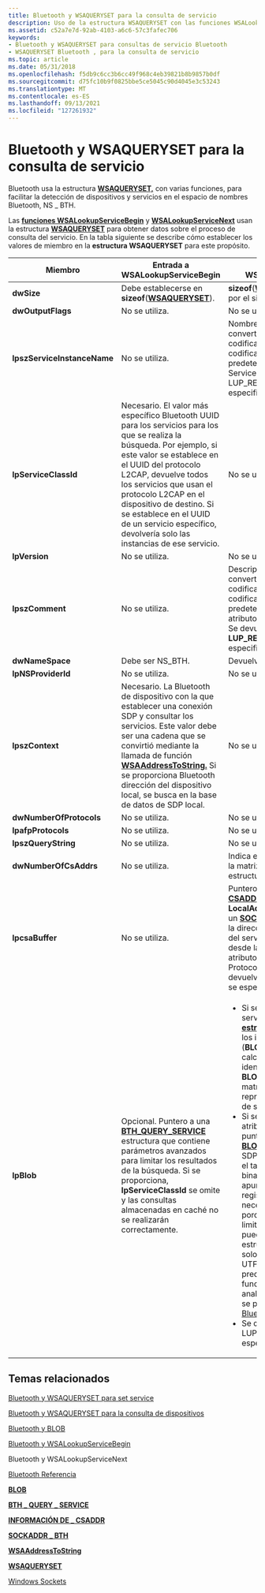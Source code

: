 ```yaml
---
title: Bluetooth y WSAQUERYSET para la consulta de servicio
description: Uso de la estructura WSAQUERYSET con las funciones WSALookupServiceBegin y WSALookupServiceNext para obtener información sobre el proceso de consulta del servicio.
ms.assetid: c52a7e7d-92ab-4103-a6c6-57c3fafec706
keywords:
- Bluetooth y WSAQUERYSET para consultas de servicio Bluetooth
- WSAQUERYSET Bluetooth , para la consulta de servicio
ms.topic: article
ms.date: 05/31/2018
ms.openlocfilehash: f5db9c6cc3b6cc49f968c4eb39821b8b9857b0df
ms.sourcegitcommit: d75fc10b9f0825bbe5ce5045c90d4045e3c53243
ms.translationtype: MT
ms.contentlocale: es-ES
ms.lasthandoff: 09/13/2021
ms.locfileid: "127261932"
---
```

# <a name="bluetooth-and-wsaqueryset-for-service-inquiry"></a>Bluetooth y WSAQUERYSET para la consulta de servicio

Bluetooth usa la estructura [**WSAQUERYSET,**](/windows/desktop/api/winsock2/ns-winsock2-wsaquerysetw) con varias funciones, para facilitar la detección de dispositivos y servicios en el espacio de nombres Bluetooth, NS \_ BTH.

Las [**funciones WSALookupServiceBegin**](/windows/desktop/api/winsock2/nf-winsock2-wsalookupservicebegina) y [**WSALookupServiceNext**](/windows/desktop/api/winsock2/nf-winsock2-wsalookupservicenexta) usan la estructura [**WSAQUERYSET**](/windows/desktop/api/winsock2/ns-winsock2-wsaquerysetw) para obtener datos sobre el proceso de consulta del servicio. En la tabla siguiente se describe cómo establecer los valores de miembro en la **estructura WSAQUERYSET** para este propósito.




| Miembro | Entrada a WSALookupServiceBegin | Valor devuelto de WSALookupServiceNext | 
|--------|--------------------------------|------------------------------------------|
| <strong>dwSize</strong> | Debe establecerse en <strong>sizeof</strong>(<a href="/windows/desktop/api/winsock2/ns-winsock2-wsaquerysetw"><strong>WSAQUERYSET</strong></a>). | <strong>sizeof</strong>(<a href="/windows/desktop/api/winsock2/ns-winsock2-wsaquerysetw"><strong>WSAQUERYSET</strong></a>) devuelto por el sistema. | 
| <strong>dwOutputFlags</strong> | No se utiliza. | No se utiliza. | 
| <strong>lpszServiceInstanceName</strong> | No se utiliza. | Nombre para mostrar del servicio, convertido como una cadena con codificación UTF-8 a partir de la codificación de idioma predeterminada del Bluetooth ServiceName SDP. Se devuelve si LUP_RETURN_NAME se especifica . | 
| <strong>lpServiceClassId</strong> | Necesario. El valor más específico Bluetooth UUID para los servicios para los que se realiza la búsqueda. Por ejemplo, si este valor se establece en el UUID del protocolo L2CAP, devuelve todos los servicios que usan el protocolo L2CAP en el dispositivo de destino. Si se establece en el UUID de un servicio específico, devolvería solo las instancias de ese servicio. | No se utiliza. | 
| <strong>lpVersion</strong> | No se utiliza. | No se utiliza. | 
| <strong>lpszComment</strong> | No se utiliza. | Descripción del servicio, convertido como una cadena codificada en UTF-8 a partir de la codificación de idioma predeterminada del Bluetooth atributo SDP ServiceDescription. Se devuelve <strong>si LUP_RETURN_COMMENT</strong> se especifica . | 
| <strong>dwNameSpace</strong> | Debe ser NS_BTH. | Devuelve NS_BTH. | 
| <strong>lpNSProviderId</strong> | No se utiliza. | No se utiliza. | 
| <strong>lpszContext</strong> | Necesario. La Bluetooth de dispositivo con la que establecer una conexión SDP y consultar los servicios. Este valor debe ser una cadena que se convirtió mediante la llamada de función <a href="/windows/desktop/api/winsock2/nf-winsock2-wsaaddresstostringa"><strong>WSAAddressToString.</strong></a> Si se proporciona Bluetooth dirección del dispositivo local, se busca en la base de datos de SDP local. | No se utiliza. | 
| <strong>dwNumberOfProtocols</strong> | No se utiliza. | No se utiliza. | 
| <strong>lpafpProtocols</strong> | No se utiliza. | No se utiliza. | 
| <strong>lpszQueryString</strong> | No se utiliza. | No se utiliza. | 
| <strong>dwNumberOfCsAddrs</strong> | No se utiliza. | Indica el número de elementos de la matriz de <a href="/windows/desktop/api/nspapi/ns-nspapi-csaddr_info"><strong>CSADDR_INFO</strong></a> estructura. | 
| <strong>lpcsaBuffer</strong> | No se utiliza. | Puntero a una estructura <a href="/windows/desktop/api/nspapi/ns-nspapi-csaddr_info"><strong>CSADDR_INFO</strong></a> cuyo miembro <strong>LocalAddr.lpSockaddr</strong> apunta a un <a href="/windows/desktop/api/Ws2bth/ns-ws2bth-sockaddr_bth"><strong>SOCKADDR_BTH</strong></a> que contiene la dirección conectable completa del servicio remoto, convertida desde la primera entrada del atributo Bluetooth ProtocolDescriptorList SDP. Se devuelve <strong>si LUP_RETURN_ADDR</strong> se especifica . | 
| <strong>lpBlob</strong> | Opcional. Puntero a una <a href="/windows/desktop/api/Ws2bth/ns-ws2bth-bth_query_service"><strong>BTH_QUERY_SERVICE</strong></a> estructura que contiene parámetros avanzados para limitar los resultados de la búsqueda. Si se proporciona, <strong>lpServiceClassId</strong> se omite y las consultas almacenadas en caché no se realizarán correctamente. | <ul><li>Si se realiza una búsqueda de servicio: puntero a una <a href="/windows/desktop/api/nspapi/ns-nspapi-blob"><strong>estructura BLOB</strong></a> que devuelve los identificadores de servicio. (<strong>BLOB.cbSize</strong>)/<strong>sizeof</strong>(ULONG) calcula el número de identificadores. <strong>BLOB.pBlobData es una</strong> matriz de valores ULONG que representan los identificadores de servicio.</li><li>Si se realiza una búsqueda de atributo o serviceAttribute: puntero a una <a href="/windows/desktop/api/nspapi/ns-nspapi-blob"><strong>estructura BLOB</strong></a> que devuelve el registro SDP binario. <strong>BLOB.cbSize</strong> es el tamaño del registro SDP binario. <strong>BLOB.pBlobData</strong> apunta al propio registro. El registro SDP binario es necesario en muchos casos porque solo un número limitado de atributos SDP se pueden convertir a la estructura <a href="/windows/desktop/api/winsock2/ns-winsock2-wsaquerysetw"><strong>WSAQUERYSET</strong></a> y solo se convierten cadenas UTF-8 codificadas predeterminadas. Las funciones que ayudan a analizar el registro SDP binario se proporcionan en <a href="bluetooth-reference.md">la Bluetooth referencia.</a></li><li>Se devuelve si LUP_RETURN_BLOB se especifica .</li></ul> | 




 

## <a name="related-topics"></a>Temas relacionados

<dl> <dt>

[Bluetooth y WSAQUERYSET para set service](bluetooth-and-wsaqueryset-for-set-service.md)
</dt> <dt>

[Bluetooth y WSAQUERYSET para la consulta de dispositivos](bluetooth-and-wsaqueryset-for-device-inquiry.md)
</dt> <dt>

[Bluetooth y BLOB](bluetooth-and-blob.md)
</dt> <dt>

[Bluetooth y WSALookupServiceBegin](bluetooth-and-wsasetservice.md)
</dt> <dt>

Bluetooth y WSALookupServiceNext
</dt> <dt>

[Bluetooth Referencia](bluetooth-reference.md)
</dt> <dt>

[**BLOB**](/windows/desktop/api/nspapi/ns-nspapi-blob)
</dt> <dt>

[**BTH \_ QUERY \_ SERVICE**](/windows/desktop/api/Ws2bth/ns-ws2bth-bth_query_service)
</dt> <dt>

[**INFORMACIÓN DE \_ CSADDR**](/windows/desktop/api/nspapi/ns-nspapi-csaddr_info)
</dt> <dt>

[**SOCKADDR \_ BTH**](/windows/desktop/api/Ws2bth/ns-ws2bth-sockaddr_bth)
</dt> <dt>

[**WSAAddressToString**](/windows/desktop/api/winsock2/nf-winsock2-wsaaddresstostringa)
</dt> <dt>

[**WSAQUERYSET**](/windows/desktop/api/winsock2/ns-winsock2-wsaquerysetw)
</dt> <dt>

[Windows Sockets](/windows/desktop/WinSock/windows-sockets-start-page-2)
</dt> </dl>

 

 
